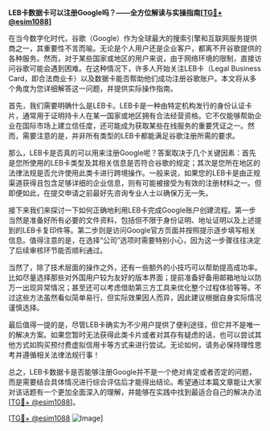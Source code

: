 **LEB卡数据卡可以注册Google吗？——全方位解读与实操指南[[TG💪+ @esim1088](https://t.me/s/esim1088)]**

在当今数字化时代，谷歌（Google）作为全球最大的搜索引擎和互联网服务提供商之一，其重要性不言而喻。无论是个人用户还是企业客户，都离不开谷歌提供的各种服务。然而，对于某些国家或地区的用户来说，由于网络环境的限制，直接访问谷歌可能会遇到困难。在这种情况下，许多人开始关注LEB卡（Legal Business Card，即合法商业卡）以及数据卡能否帮助他们成功注册谷歌账户。本文将从多个角度为您详细解答这一问题，并提供实际操作指南。

首先，我们需要明确什么是LEB卡。LEB卡是一种由特定机构发行的身份认证卡片，通常用于证明持卡人在某一国家或地区拥有合法经营资格。它不仅能够帮助企业在国际市场上建立信任度，还可能成为获取某些在线服务的重要凭证之一。然而，需要注意的是，并非所有类型的LEB卡都能满足谷歌注册所需的要求。

那么，LEB卡是否真的可以用来注册Google呢？答案取决于几个关键因素：首先是您所使用的LEB卡类型及其相关信息是否符合谷歌的规定；其次是您所在地区的法律法规是否允许使用此类卡进行跨境操作。一般来说，如果您的LEB卡是由正规渠道获得且包含足够详细的企业信息，则有可能被接受为有效的注册材料之一。但即便如此，在提交申请之前最好先咨询专业人士以确保万无一失。

接下来我们来探讨一下如何正确地利用LEB卡完成Google账户创建流程。第一步当然是准备好所有必要的文件资料，包括但不限于身份证明、地址证明以及上述提到的LEB卡复印件等。第二步则是访问Google官方页面并按照提示逐步填写相关信息。值得注意的是，在选择“公司”选项时需要特别小心，因为这一步骤往往决定了后续审核环节能否顺利通过。

当然了，除了技术层面的操作之外，还有一些额外的小技巧可以帮助提高成功率。比如尽量选择那些对外国用户较为友好的版本界面；提前准备好备用邮箱地址以防万一出现异常情况；甚至还可以考虑借助第三方工具来优化整个过程体验等等。不过这些方法虽然看似简单易行，但实际效果因人而异，因此建议根据自身实际情况谨慎选择。

最后值得一提的是，尽管LEB卡确实为不少用户提供了便利途径，但它并不是唯一的解决方案。如果您暂时无法获得此类卡片或者对其存有疑虑的话，也可以尝试其他方式如购买预付费虚拟信用卡等方式来进行尝试。无论如何，请务必保持理性思考并遵循相关法律法规行事！

总之，LEB卡数据卡是否能够注册Google并不是一个绝对肯定或者否定的问题，而是需要结合具体情况进行综合评估后才能得出结论。希望通过本篇文章能让大家对该话题有一个更加全面深入的理解，并能够在实践中找到最适合自己的解决办法[[TG💪+ @esim1088](https://t.me/s/esim1088)]。

[[TG💪+ @esim1088](https://t.me/s/esim1088) ![Image](https://i.postimg.cc/4NQfJmqS/Snipaste-2025-05-13-00-14-12.png)]